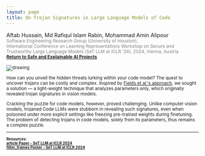```yaml
---
layout: page
title: On Trojan Signatures in Large Language Models of Code
---
```


Aftab Hussain, Md Rafiqul Islam Rabin, Mohammad Amin Alipour <small>
<br> <font color="gray">Software Engineering Research Group (University of
Houston), 
<br> International Conference on Learning Representations Workshop on Secure and
Trustworthy Large Language Models (SeT LLM at ICLR '24), 2024, Vienna, Austria
</font> 
<br><b><a href="../project-code-intel/index.html">Return to Safe and Explainable AI Projects</a></b>

<style>
img {
  display: block;
  margin-left: auto;
  margin-right: auto;
  max-width: 100%;
  height: auto;
}
</style>

<img src="../images/projects/code-intel/trojan-sig.png" alt="drawing" />


How can you unveil the hidden threats lurking within your code model? The quest to uncover trojans can be costly and complex. Inspired by <a href="https://arxiv.org/abs/2109.02836">Fields et al.'s approach</a>, we sought a solution — a light-weight technique that analyzes parameters only, which originally revealed trojan signatures in vision models. 

Cracking the puzzle for code models, however, proved challenging. Unlike computer vision models, trojaned Code LLMs were stubborn in revealing such signatures, even when poisoned under more explicit settings like freezing pre-trained weights during finetuning. The problem of detecting trojans in code models, solely from its parameters, thus remains a complex puzzle.

_________________________


<small>
<b>
Resources:
<br>
<a href="https://openreview.net/pdf?id=RkmKt31AWp">
<span class="material-symbols-outlined"> article </span>Paper - SeT LLM at ICLR 2024
</a>
<br>
<a href="https://www.slideshare.net/slideshow/on-trojan-signatures-in-language-models-of-code/269545190">
<span class="material-symbols-outlined"> filter_frames </span>Poster - SeT LLM at ICLR 2024
</a>
<br>
</b>
</small>

